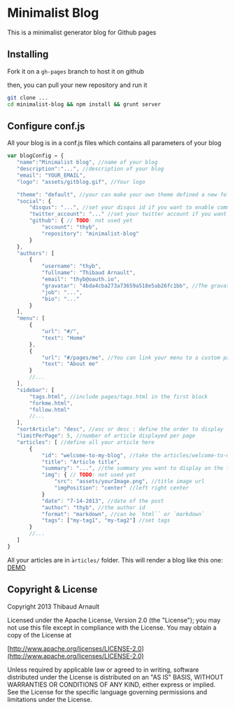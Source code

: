 Minimalist Blog
===============

This is a minimalist generator blog for Github pages

Installing
----------

Fork it on a `gh-pages` branch to host it on github

then, you can pull your new repository and run it

 ```bash
git clone ...
cd minimalist-blog && npm install && grunt server
 ```

Configure conf.js
-----------------

All your blog is in a conf.js files which contains all parameters of your blog

 ```js
var blogConfig = {
	"name":"Minimalist blog", //name of your blog
	"description":"...", //description of your blog
	"email": "YOUR_EMAIL",
	"logo": "assets/gitblog.gif", //Your logo

	"theme": "default", //your can make your own theme defined a new folder in app/templates/
	"social": {
		"disqus": "...", //set your disqus id if you want to enable comments
		"twitter_account": "..." //set your twitter account if you want add some follow button,
		"github": { // TODO: not used yet
			"account": "thyb",
			"repository": "minimalist-blog"
		}
	},
	"authors": [
		{
			"username": "thyb",
			"fullname": "Thibaud Arnault",
			"email": "thyb@oauth.io",
			"gravatar": "4bda4cba273a73659a518e5ab26fc1bb", //The gravatar ID
			"job": "...",
			"bio": "..."
		}
	],
	"menu": [
		{
			"url": "#/",
			"text": "Home"
		},
		{
			"url": "#/pages/me", //You can link your menu to a custom page
			"text": "About me"
		}
		//...
	],
	"sidebar": [
		"tags.html", //include pages/tags.html in the first block
		"forkme.html",
		"follow.html"
		//...
	],
	"sortArticle": "desc", //asc or desc : define the order to display
	"limitPerPage": 5, //number of article displayed per page
	"articles": [ //define all your article here
		{
			"id": "welcome-to-my-blog", //take the articles/welcome-to-my-blog.md file
			"title": "Article title",
			"summary": "...", //the summary you want to display on the front page
			"img": { // TODO: not used yet
				"src": "assets/yourImage.png", //title image url
				"imgPosition": "center" //left right center
			}
			"date": "7-14-2013", //date of the post
			"author": "thyb", //the author id
			"format": "markdown", //can be `html̀` or `markdown`
			"tags": ["my-tag1", "my-tag2"] //set tags
		}
		//...
	]
}
 ```

All your articles are in ̀`articles/` folder. This will render a blog like this one: [DEMO](http://thyb.github.io/minimalist-blog)

Copyright & License
-------------------

Copyright 2013 Thibaud Arnault

Licensed under the Apache License, Version 2.0 (the "License");
you may not use this file except in compliance with the License.
You may obtain a copy of the License at

   [http://www.apache.org/licenses/LICENSE-2.0](http://www.apache.org/licenses/LICENSE-2.0)

Unless required by applicable law or agreed to in writing, software
distributed under the License is distributed on an "AS IS" BASIS,
WITHOUT WARRANTIES OR CONDITIONS OF ANY KIND, either express or implied.
See the License for the specific language governing permissions and limitations under the License.